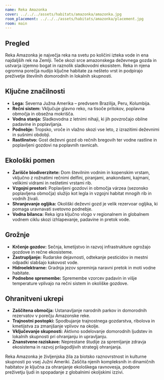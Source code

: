 ```yaml
---
name: Reka Amazonka
cover: ../../../assets/habitats/amazonka/amazonka.jpg
room_placement: ../../../assets/habitats/amazonka/placement.jpg
room: main
---
```

## Pregled
Reka Amazonka je največja reka na svetu po količini izteka vode in ena najdaljših rek na Zemlji. Teče skozi srce amazonskega deževnega gozda in ustvarja izjemno bogat in raznolik sladkovodni ekosistem. Reka in njena ogromna porečja nudijo ključne habitate za nešteto vrst in podpirajo preživetje številnih domorodnih in lokalnih skupnosti.

## Ključne značilnosti
- **Lega:** Severna Južna Amerika – predvsem Brazilija, Peru, Kolumbija.
- **Rečni sistem:** Vključuje glavno reko, na tisoče pritokov, poplavna območja in obsežna mokrišča.
- **Vodna stanja:** Sladkovodna z letnimi nihaji, ki jih povzročajo obilne padavine in poplavljanja.
- **Podnebje:** Tropsko, vroče in vlažno skozi vse leto, z izrazitimi deževnimi in sušnimi obdobji.
- **Rastlinstvo:** Gost deževni gozd ob rečnih bregovih ter vodne rastline in poplavljeni gozdovi na poplavnih ravnicah.

## Ekološki pomen
- **Žarišče biodiverzitete:** Dom številnim vodnim in kopenskim vrstam, vključno z rožnatimi rečnimi delfini, piranjami, anakondami, kajmani, velikimi vidrami in neštetimi vrstami rib.
- **Vzgojni prostori:** Poplavljeni gozdovi in območja várzea (sezonsko poplavljena območja) služijo kot legla in vzgojni habitat mnogih rib in vodnih živali.
- **Shranjevanje ogljika:** Okoliški deževni gozd je velik rezervoar ogljika, ki pomaga uravnavati svetovno podnebje.
- **Vodna bilanca:** Reka igra ključno vlogo v regionalnem in globalnem vodnem ciklu skozi izhlapevanje, padavine in pretok vode.

## Grožnje
- **Krčenje gozdov:** Sečnja, kmetijstvo in razvoj infrastrukture ogrožajo gozdove in rečne ekosisteme.
- **Zastrupljanje:** Rudarske dejavnosti, odtekanje pesticidov in mestni odpadki slabšajo kakovost vode.
- **Hidroelektrarne:** Gradnja jezov spreminja naravni pretok in moti vodne habitate.
- **Podnebne spremembe:** Spremembe vzorcev padavin in višje temperature vplivajo na rečni sistem in okoliške gozdove.

## Ohranitveni ukrepi
- **Zaščitena območja:** Ustanavljanje narodnih parkov in domorodnih rezervatov v porečju Amazonske reke.
- **Trajnostni postopki:** Spodbujanje trajnostnega gozdarstva, ribolova in kmetijstva za zmanjšanje vplivov na okolje.
- **Vključevanje skupnosti:** Aktivno sodelovanje domorodnih ljudstev in lokalnih skupnosti pri ohranjanju in upravljanju.
- **Znanstvene raziskave:** Neprestane študije za spremljanje zdravja ekosistema in razvoj prilagodljivih strategij ohranjanja.

Reka Amazonka je življenjska žila za biotsko raznovrstnost in kulturne skupnosti po vsej Južni Ameriki. Zaščita njenih kompleksnih in dinamičnih habitatov je ključna za ohranjanje ekološkega ravnovesja, podpore preživetju ljudi in spopadanje z globalnimi okoljskimi izzivi.
